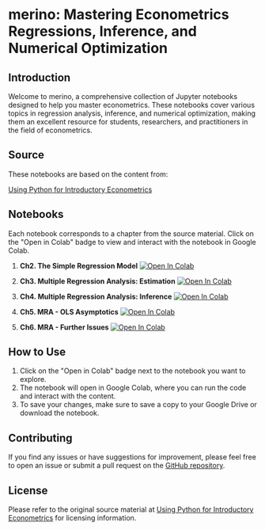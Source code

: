 # merino: Mastering Econometrics Regressions, Inference, and Numerical Optimization

## Introduction

Welcome to merino, a comprehensive collection of Jupyter notebooks designed to help you master econometrics. These notebooks cover various topics in regression analysis, inference, and numerical optimization, making them an excellent resource for students, researchers, and practitioners in the field of econometrics.

## Source

These notebooks are based on the content from:

[Using Python for Introductory Econometrics](http://upfie.net)

## Notebooks

Each notebook corresponds to a chapter from the source material. Click on the "Open in Colab" badge to view and interact with the notebook in Google Colab.

1. **Ch2. The Simple Regression Model** 
   <a target="_blank" href="https://colab.research.google.com/github/alanlujan91/merino/blob/main/notebooks/Ch2.%20The%20Simple%20Regression%20Model.ipynb">
   <img src="https://colab.research.google.com/assets/colab-badge.svg" alt="Open In Colab"/>
   </a>

2. **Ch3. Multiple Regression Analysis: Estimation** 
   <a target="_blank" href="https://colab.research.google.com/github/alanlujan91/merino/blob/main/notebooks/Ch3.%20Multiple%20Regression%20Analysis%20-%20Estimation.ipynb">
   <img src="https://colab.research.google.com/assets/colab-badge.svg" alt="Open In Colab"/>
   </a>

3. **Ch4. Multiple Regression Analysis: Inference** 
   <a target="_blank" href="https://colab.research.google.com/github/alanlujan91/merino/blob/main/notebooks/Ch4.%20Multiple%20Regression%20Analysis%20-%20Inference.ipynb">
   <img src="https://colab.research.google.com/assets/colab-badge.svg" alt="Open In Colab"/>
   </a>

4. **Ch5. MRA - OLS Asymptotics** 
   <a target="_blank" href="https://colab.research.google.com/github/alanlujan91/merino/blob/main/notebooks/Ch5.%20MRA%20-%20OLS%20Asymptotics.ipynb">
   <img src="https://colab.research.google.com/assets/colab-badge.svg" alt="Open In Colab"/>
   </a>

5. **Ch6. MRA - Further Issues** 
   <a target="_blank" href="https://colab.research.google.com/github/alanlujan91/merino/blob/main/notebooks/Ch6.%20MRA%20-%20Further%20Issues.ipynb">
   <img src="https://colab.research.google.com/assets/colab-badge.svg" alt="Open In Colab"/>
   </a>

## How to Use

1. Click on the "Open in Colab" badge next to the notebook you want to explore.
2. The notebook will open in Google Colab, where you can run the code and interact with the content.
3. To save your changes, make sure to save a copy to your Google Drive or download the notebook.

## Contributing

If you find any issues or have suggestions for improvement, please feel free to open an issue or submit a pull request on the [GitHub repository](https://github.com/alanlujan91/merino).

## License

Please refer to the original source material at [Using Python for Introductory Econometrics](http://upfie.net) for licensing information.
